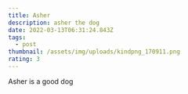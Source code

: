 ```yaml
---
title: Asher
description: asher the dog
date: 2022-03-13T06:31:24.843Z
tags:
  - post
thumbnail: /assets/img/uploads/kindpng_170911.png
rating: 3
---
```

Asher is a good dog